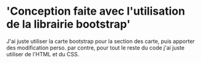 # 'Conception faite avec l\'utilisation de la librairie bootstrap'

J'ai juste utiliser la carte bootstrap pour la section des carte, puis apporter des modification perso. par contre, pour tout le reste du code j'ai juste utiliser de l'HTML et du CSS.
